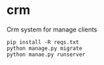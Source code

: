 # crm
Crm system for manage clients

```
pip install -R reqs.txt
python manage.py migrate
python manae.py runserver
```
